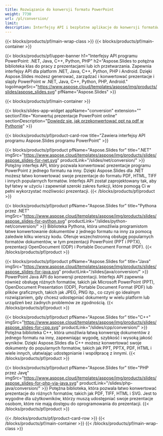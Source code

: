 ```yaml
---
title: Rozwiązanie do konwersji formatu PowerPoint
weight: 7730
url: /pl/conversion/
limit: 
description: Interfejsy API i bezpłatne aplikacje do konwersji formatów plików PPT, PPTX, POTX, POTM i ODP
---
```


{{< blocks/products/pf/main-wrap-class >}}
{{< blocks/products/pf/main-container >}}

{{< blocks/products/pf/upper-banner h1="Interfejsy API programu PowerPoint: .NET, Java, C++, Python, PHP" h2="Aspose.Slides to potężna biblioteka klas do pracy z prezentacjami lub ich przetwarzania. Zapewnia interfejsy API dla platform .NET, Java, C++, Python, PHP i Android. Dzięki Aspose.Slides możesz generować, zarządzać i konwertować prezentacje i slajdy PowerPoint w .NET, Java, C++, Python, PHP, Android." logoImageSrc="https://www.aspose.cloud/templates/aspose/img/products/slides/aspose_slides.svg" pfName="Aspose.Slides" >}}


{{< blocks/products/pf/main-container >}}

{{< blocks/slides-app-widget 
    appName="conversion"
    extension=""
    sectionTitle="Konwertuj prezentacje PowerPoint online" 
    sectionDescription="[Dowiedz się, jak przekonwertować ppt na pdf w Pythonie](https://products.aspose.com/slides/pl/python-net/conversion/ppt-to-pdf/)" >}}

{{< blocks/products/pf/product-card-row title="Zawiera interfejsy API programu Aspose.Slides programu PowerPoint" >}}

{{< blocks/products/pf/product pfName="Aspose.Slides for" title=".NET" imgSrc="https://www.aspose.cloud/templates/aspose/img/products/slides/aspose_slides-for-net.svg" productLink="/slides/net/conversion/" >}}
Potężny interfejs API, który pozwala konwertować prezentacje programu PowerPoint z jednego formatu na inny. Dzięki Aspose.Slides dla .NET możesz łatwo konwertować swoje prezentacje do formatu PDF, HTML, TIFF i innych popularnych formatów. Interfejs API został zaprojektowany tak, aby był łatwy w użyciu i zapewniał szeroki zakres funkcji, które pomogą Ci w pełni wykorzystać możliwości prezentacji.
{{< /blocks/products/pf/product >}}

{{< blocks/products/pf/product pfName="Aspose.Slides for" title="Pythona przez .NET" imgSrc="https://www.aspose.cloud/templates/aspose/img/products/slides/aspose_slides-for-python.svg" productLink="/slides/python-net/conversion/" >}}
Biblioteka Pythona, która umożliwia programistom łatwe konwertowanie dokumentów z jednego formatu na inny za pomocą zaledwie kilku wierszy kodu. Oferuje wszechstronną obsługę popularnych formatów dokumentów, w tym prezentacji PowerPoint (PPT i PPTX), prezentacji OpenDocument (ODP) i Portable Document Format (PDF).
{{< /blocks/products/pf/product >}}

{{< blocks/products/pf/product pfName="Aspose.Slides for" title="Java" imgSrc="https://www.aspose.cloud/templates/aspose/img/products/slides/aspose_slides-for-java.svg" productLink="/slides/java/conversion/" >}}
PowerPoint Java API do konwersji prezentacji. Interfejs API zapewnia również obsługę różnych formatów, takich jak Microsoft PowerPoint (PPT), OpenDocument Presentation (ODP), Portable Document Format (PDF) lub plików graficznych, takich jak JPEG, PNG itp., co czyni go idealnym rozwiązaniem, gdy chcesz udostępniać dokumenty w wielu platform lub urządzeń bez żadnych problemów ze zgodnością.
{{< /blocks/products/pf/product >}}

{{< blocks/products/pf/product pfName="Aspose.Slides for" title="C++" imgSrc="https://www.aspose.cloud/templates/aspose/img/products/slides/aspose_slides-for-cpp.svg" productLink="/slides/cpp/conversion/" >}}
Potężna biblioteka C++, która umożliwia łatwą konwersję dokumentów z jednego formatu na inny, zapewniając wygodę, szybkość i wysoką jakość wyników. Dzięki Aspose.Slides dla C++ możesz konwertować swoje dokumenty do popularnych formatów, takich jak PPT, PPTX, PDF, HTML i wiele innych, ułatwiając udostępnianie i współpracę z innymi.
{{< /blocks/products/pf/product >}}

{{< blocks/products/pf/product pfName="Aspose.Slides for" title="PHP przez Javę" imgSrc="https://www.aspose.cloud/templates/aspose/img/products/slides/aspose_slides-for-php-via-java.svg" productLink="/slides/php-java/conversion/" >}}
Potężna biblioteka, która pozwala łatwo konwertować prezentacje do różnych formatów, takich jak PDF, TIFF, HTML i SVG. Jest to wygodne dla użytkowników, którzy muszą udostępniać swoje prezentacje osobom, które nie mają dostępu do oprogramowania do prezentacji.
{{< /blocks/products/pf/product >}}

{{< /blocks/products/pf/product-card-row >}}
{{< /blocks/products/pf/main-container >}}
{{< /blocks/products/pf/main-wrap-class >}}
